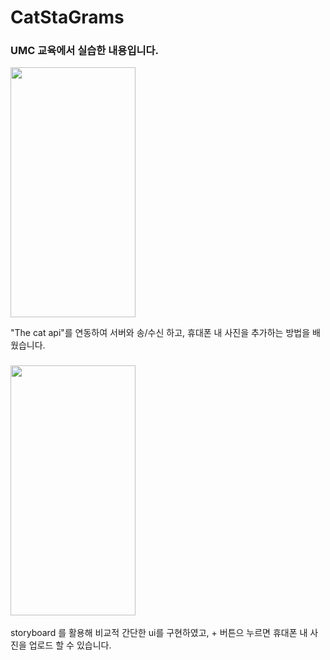 # CatStaGrams

### UMC 교육에서 실습한 내용입니다.
<img src="https://user-images.githubusercontent.com/84664561/175787502-4d47fcdb-0253-42b7-aeec-c159cb19c079.png" width="200" height="400"/>

"The cat api"를 연동하여 서버와 송/수신 하고, 휴대폰 내 사진을 추가하는 방법을 배웠습니다.

### <img src="https://user-images.githubusercontent.com/84664561/175787919-baa9f8d4-7b5d-4bc4-9afd-280b03eafcd7.png" width="200" height="400"/>
storyboard 를 활용해 비교적 간단한 ui를 구현하였고, + 버튼으 누르면 휴대폰 내 사진을 업로드 할 수 있습니다.
